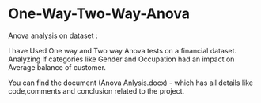 # One-Way-Two-Way-Anova
Anova analysis on dataset : 

I have Used One way and Two way Anova tests on a financial dataset. Analyzing if categories 
like Gender and Occupation had an impact on Average balance of customer.

You can find the document (Anova Anlysis.docx) - which has all details like code,comments and conclusion related to the project.
